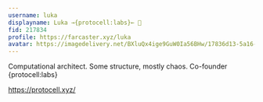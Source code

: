 ```yaml
---
username: luka
displayname: Luka →{protocell:labs}← 🎩
fid: 217834
profile: https://farcaster.xyz/luka
avatar: https://imagedelivery.net/BXluQx4ige9GuW0Ia56BHw/17836d13-5a16-4e94-b8e7-8ca18a540a00/rectcrop3
---
```


Computational architect. Some structure, mostly chaos. Co-founder {protocell:labs}

https://protocell.xyz/

